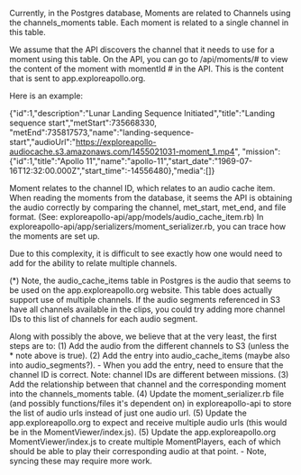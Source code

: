 Currently, in the Postgres database, Moments are related to Channels using the channels_moments table.
Each moment is related to a single channel in this table.

We assume that the API discovers the channel that it needs to use for a moment using this table.
On the API, you can go to /api/moments/# to view the content of the moment with momentId # in the API.
This is the content that is sent to app.exploreapollo.org.

Here is an example:

{"id":1,"description":"Lunar Landing Sequence Initiated","title":"Landing sequence start","metStart":735668330,
"metEnd":735817573,"name":"landing-sequence-start","audioUrl":"https://exploreapollo-audiocache.s3.amazonaws.com/1455021031-moment_1.mp4",
"mission":{"id":1,"title":"Apollo 11","name":"apollo-11","start_date":"1969-07-16T12:32:00.000Z","start_time":-14556480},"media":[]}

Moment relates to the channel ID, which relates to an audio cache item.
When reading the moments from the database, it seems the API is obtaining the audio
correctly by comparing the channel, met_start, met_end, and file format. (See: exploreapollo-api/app/models/audio_cache_item.rb)
In exploreapollo-api/app/serializers/moment_serializer.rb, you can trace how the moments are set up.

Due to this complexity, it is difficult to see exactly how one would need to add for the ability to relate multiple channels.

(\*) Note, the audio_cache_items table in Postgres is the audio that seems to be used on the app.exploreapollo.org website.
This table does actually support use of multiple channels. If the audio segments referenced in S3 have all channels
available in the clips, you could try adding more channel IDs to this list of channels for each audio segment.

Along with possibly the above, we believe that at the very least, the first steps are to:
(1) Add the audio from the different channels to S3 (unless the \* note above is true).
(2) Add the entry into audio_cache_items (maybe also into audio_segments?). - When you add the entry, need to ensure that the channel ID is correct. Note: channel IDs are different between missions.
(3) Add the relationship between that channel and the corresponding moment into the channels_moments table.
(4) Update the moment_serializer.rb file (and possibly functions/files it's dependent on) in exploreapollo-api to store
the list of audio urls instead of just one audio url.
(5) Update the app.exploreapollo.org to expect and receive multiple audio urls (this would be in the MomentViewer/index.js).
(5) Update the app.exploreapollo.org MomentViewer/index.js to create multiple MomentPlayers, each of which should be able to
play their corresponding audio at that point. - Note, syncing these may require more work.
